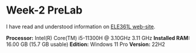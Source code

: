 # Week-2 PreLab

I have read and understood information on [ELE361L web-site](https://ele361l.github.io).

**Processor:**	Intel(R) Core(TM) i5-11300H @ 3.10GHz   3.11 GHz
**Installed RAM:**	16.00 GB (15.7 GB usable)
**Edition:**	Windows 11 Pro
**Version:**	22H2
